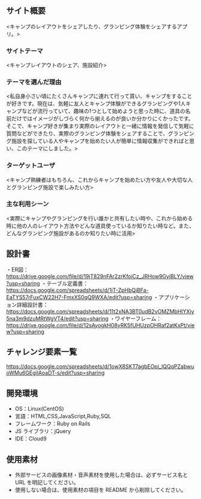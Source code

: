 # <Campage>

## サイト概要

<キャンプのレイアウトをシェアしたり、グランピング体験をシェアするアプリ。>

### サイトテーマ

<キャンプレイアウトのシェア、施設紹介>

### テーマを選んだ理由

<私自身小さい頃にたくさんキャンプに連れて行って貰い、キャンプをすることが好きです。現在は、気軽に友人とキャンプ体験ができるグランピングや1人キャンプなどが流行っていて、趣味の1つとして始めようと思った時に、道具の名前だけではイメージがしづらく何から揃えるのが良いか分かりにくかったです。そこで、キャンプ好きが集まり実際のレイアウトと一緒に情報を発信して気軽に質問などができたり、実際のグランピング体験をシェアすることで、グランピング施設を探している人やキャンプを始めたい人が簡単に情報収集ができればと思い、このテーマにしました。>

### ターゲットユーザ

<キャンプ熟練者はもちろん、これからキャンプを始めたい方や友人や大切な人とグランピング施設で楽しみたい方>

### 主な利用シーン

<実際にキャンプやグランピングを行い誰かと共有したい時や、これから始める時に他の人のレイアウト方法やどんな道具使っているか知りたい時など。また、どんなグランピング施設があるのか知りたい時に活用>

## 設計書

・ER図：https://drive.google.com/file/d/19jT829nFAr2zrKfoiCz_JRHow9GyjBLY/view?usp=sharing
・テーブル定義書：https://docs.google.com/spreadsheets/d/1jT-ZpHbQjBFa-EaTYS57rFuxCW22H7-FmxXS0qQ9WXA/edit?usp=sharing
・アプリケーション詳細設計書：https://docs.google.com/spreadsheets/d/11t2xNA3BT0udB2vOMZMbHlYXjy5na3m9dzuMRtWgVT4/edit?usp=sharing
・ワイヤーフレーム：https://drive.google.com/file/d/12sAyogkH08yRK5fUHUzpOHRaf2atKxPt/view?usp=sharing


## チャレンジ要素一覧

https://docs.google.com/spreadsheets/d/1owX8SKT7agbEOpi_lQQqPZabwuoWMu6GEgiIAoaDT-s/edit?usp=sharing

## 開発環境

- OS：Linux(CentOS)
- 言語：HTML,CSS,JavaScript,Ruby,SQL
- フレームワーク：Ruby on Rails
- JS ライブラリ：jQuery
- IDE：Cloud9

## 使用素材

- 外部サービスの画像素材・音声素材を使用した場合は、必ずサービス名と URL を明記してください。
- 使用しない場合は、使用素材の項目を README から削除してください。
